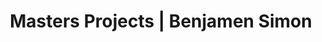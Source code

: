 ---
title: Masters Projects | Benjamen Simon
menu:
  sidebar:
    name: Masters Projects
    identifier: masters
    parent: projects
    weight: 50
---